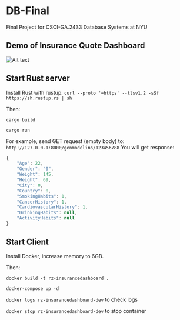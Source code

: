 # DB-Final
Final Project for CSCI-GA.2433 Database Systems at NYU

## Demo of Insurance Quote Dashboard
![Alt text](chat_demo.gif)

## Start Rust server
Install Rust with rustup: ```curl --proto '=https' --tlsv1.2 -sSf https://sh.rustup.rs | sh```

Then:

``` cargo build ```

``` cargo run ```

For example, send GET request (empty body) to:
```http://127.0.0.1:8000/genmodelins/123456788```
You will get response:
```javascript
{
    "Age": 22,
    "Gender": "0",
    "Weight": 145,
    "Height": 69,
    "City": 0,
    "Country": 0,
    "SmokingHabits": 1,
    "CancerHistory": 1,
    "CardiovascularHistory": 1,
    "DrinkingHabits": null,
    "ActivityHabits": null
}
```

## Start Client
Install Docker, increase memory to 6GB.

Then:

``` docker build -t rz-insurancedashboard . ```

``` docker-compose up -d ```

``` docker logs rz-insurancedashboard-dev ``` to check logs

``` docker stop rz-insurancedashboard-dev ``` to stop container